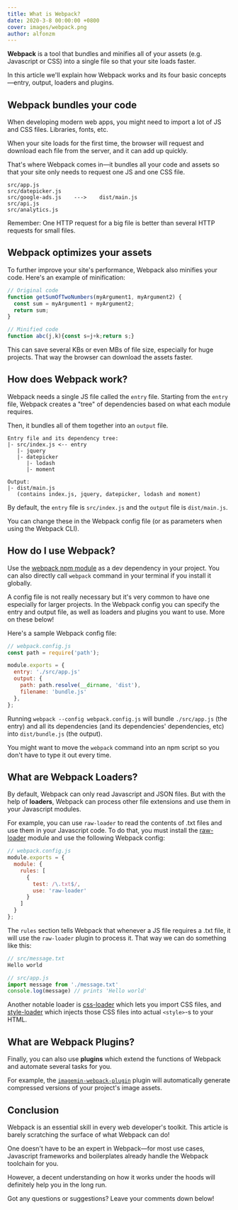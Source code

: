 ```yaml
---
title: What is Webpack?
date: 2020-3-8 00:00:00 +0800
cover: images/webpack.png
author: alfonzm
--- 
```


**Webpack** is a tool that bundles and minifies all of your assets (e.g. Javascript or CSS) into a single file so that your site loads faster.

In this article we'll explain how Webpack works and its four basic concepts—entry, output, loaders and plugins.

## Webpack bundles your code

When developing modern web apps, you might need to import a lot of JS and CSS files. Libraries, fonts, etc.

When your site loads for the first time, the browser will request and download each file from the server, and it can add up quickly.

That's where Webpack comes in—it bundles all your code and assets so that your site only needs to request one JS and one CSS file.

```
src/app.js
src/datepicker.js
src/google-ads.js    --->    dist/main.js
src/api.js
src/analytics.js
```

Remember: One HTTP request for a big file is better than several HTTP requests for small files.

## Webpack optimizes your assets

To further improve your site's performance, Webpack also minifies your code. Here's an example of minification:

```javascript
// Original code
function getSumOfTwoNumbers(myArgument1, myArgument2) {
  const sum = myArgument1 + myArgument2;
  return sum;
}

// Minified code
function abc(j,k){const s=j+k;return s;}
```

This can save several KBs or even MBs of file size, especially for huge projects. That way the browser can download the assets faster.

## How does Webpack work?

Webpack needs a single JS file called the `entry` file. Starting from the `entry` file, Webpack creates a "tree" of dependencies based on what each module requires.

Then, it bundles all of them together into an `output` file.

```
Entry file and its dependency tree:
|- src/index.js <-- entry
   |- jquery
   |- datepicker
      |- lodash
      |- moment

Output:
|- dist/main.js
   (contains index.js, jquery, datepicker, lodash and moment)
```

By default, the `entry` file is `src/index.js` and the `output` file is `dist/main.js`.

You can change these in the Webpack config file (or as parameters when using the Webpack CLI).

## How do I use Webpack?

Use the [webpack npm module](https://www.npmjs.com/package/webpack) as a dev dependency in your project. You can also directly call `webpack` command in your terminal if you install it globally.

A config file is not really necessary but it's very common to have one especially for larger projects. In the Webpack config you can specify the entry and output file, as well as loaders and plugins you want to use. More on these below!

Here's a sample Webpack config file:

```js
// webpack.config.js
const path = require('path');

module.exports = {
  entry: './src/app.js'
  output: {
    path: path.resolve(__dirname, 'dist'),
    filename: 'bundle.js'
  },
};
```

Running `webpack --config webpack.config.js` will bundle `./src/app.js` (the entry) and all its dependencies (and its dependencies' dependencies, etc) into `dist/bundle.js` (the output).

You might want to move the `webpack` command into an npm script so you don't have to type it out every time.

## What are Webpack Loaders?

By default, Webpack can only read Javascript and JSON files. But with the help of **loaders**, Webpack can process other file extensions and use them in your Javascript modules.

For example, you can use `raw-loader` to read the contents of .txt files and use them in your Javascript code. To do that, you must install the [raw-loader](https://www.npmjs.com/package/raw-loader) module and use the following Webpack config:

```js
// webpack.config.js
module.exports = {
  module: {
    rules: [
      {
        test: /\.txt$/,
        use: 'raw-loader'
      }
    ]
  }
};
```

The `rules` section tells Webpack that whenever a JS file requires a .txt file, it will use the `raw-loader` plugin to process it. That way we can do something like this:

```js
// src/message.txt
Hello world

// src/app.js
import message from './message.txt'
console.log(message) // prints 'Hello world'
```

Another notable loader is [css-loader](https://github.com/webpack-contrib/css-loader) which lets you import CSS files, and [style-loader](https://github.com/webpack-contrib/style-loader) which injects those CSS files into actual `<style>`-s to your HTML.

## What are Webpack Plugins?

Finally, you can also use **plugins** which extend the functions of Webpack and automate several tasks for you.

For example, the [`imagemin-webpack-plugin`](https://github.com/Klathmon/imagemin-webpack-plugin) plugin will automatically generate compressed versions of your project's image assets.

## Conclusion

Webpack is an essential skill in every web developer's toolkit. This article is barely scratching the surface of what Webpack can do!

One doesn't have to be an expert in Webpack—for most use cases, Javascript frameworks and boilerplates already handle the Webpack toolchain for you.

However, a decent understanding on how it works under the hoods will definitely help you in the long run.

Got any questions or suggestions? Leave your comments down below!
